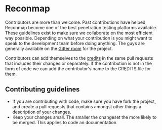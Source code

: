 # Reconmap

Contributors are more than welcome. Past contributions have helped Reconmap become one of the best penetration testing platforms available. These guidelines exist to make sure we collaborate on the most efficient way possible. Depending on what your contribution is you might want to speak to the development team before doing anything. The guys are generally available on the [Gitter room](https://gitter.im/reconmap/community) for the project.

Contributors can add themselves to the [credits](CREDITS) in the same pull requests that includes their changes or separately. If the contribution is not in the form of code we can add the contributor's name to the CREDITS file for them.

## Contributing guidelines

- If you are contributing with code, make sure you have fork the project, and create a pull requests that contains amongst other things a description of your changes.
- Keep your changes small. The smaller the changeset the more likely to be merged. This applies to code an documentation.

